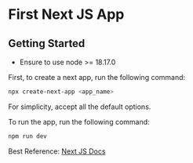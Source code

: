 # First Next JS App

## Getting Started

- Ensure to use node >= 18.17.0

First, to create a next app, run the following command:

```bash
npx create-next-app <app_name>
```

For simplicity, accept all the default options.

To run the app, run the following command:

```bash
npm run dev
```

Best Reference: [Next JS Docs](https://nextjs.org/docs)